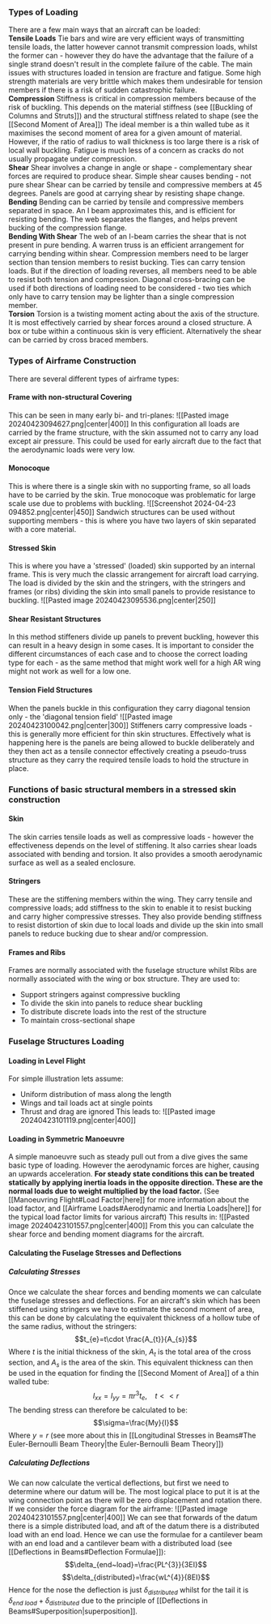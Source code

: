 ### Types of Loading
There are a few main ways that an aircraft can be loaded:
\
**Tensile Loads**
Tie bars and wire are very efficient ways of transmitting tensile loads, the latter however cannot transmit compression loads, whilst the former can - however they do have the advantage that the failure of a single strand doesn't result in the complete failure of the cable.
The main issues with structures loaded in tension are fracture and fatigue. Some high strength materials are very brittle which makes them undesirable for tension members if there is a risk of sudden catastrophic failure.
\
**Compression**
Stiffness is critical in compression members because of the risk of buckling. This depends on the material stiffness (see [[Buckling of Columns and Struts]]) and the structural stiffness related to shape (see the [[Second Moment of Area]])
The ideal member is a thin walled tube as it maximises the second moment of area for a given amount of material. However, if the ratio of radius to wall thickness is too large there is a risk of local wall buckling.
Fatigue is much less of a concern as cracks do not usually propagate under compression.
\
**Shear**
Shear involves a change in angle or shape - complementary shear forces are required to produce shear.
Simple shear causes bending - not pure shear
Shear can be carried by tensile and compressive members at 45 degrees. Panels are good at carrying shear by resisting shape change.
\
**Bending**
Bending can be carried by tensile and compressive members separated in space. An I beam approximates this, and is efficient for resisting bending. The web separates the flanges, and helps prevent bucking of the compression flange.
\
**Bending With Shear**
The web of an I-beam carries the shear that is not present in pure bending. A warren truss is an efficient arrangement for carrying bending within shear. Compression members need to be larger section than tension members to resist bucking. Ties can carry tension loads. But if the direction of loading reverses, all members need to be able to resist both tension and compression.
Diagonal cross-bracing can be used if both directions of loading need to be considered - two ties which only have to carry tension may be lighter than a single compression member.
\
**Torsion**
Torsion is a twisting moment acting about the axis of the structure. It is most effectively carried by shear forces around a closed structure. A box or tube within a continuous skin is very efficient. Alternatively the shear can be carried by cross braced members.
### Types of Airframe Construction
There are several different types of airframe types:
#### Frame with non-structural Covering
This can be seen in many early bi- and tri-planes:
![[Pasted image 20240423094627.png|center|400]]
In this configuration all loads are carried by the frame structure, with the skin assumed not to carry any load except air pressure. This could be used for early aircraft due to the fact that the aerodynamic loads were very low.
#### Monocoque
This is where there is a single skin with no supporting frame, so all loads have to be carried by the skin. True monocoque was problematic for large scale use due to problems with buckling.
![[Screenshot 2024-04-23 094852.png|center|450]]
Sandwich structures can be used without supporting members - this is where you have two layers of skin separated with a core material.
#### Stressed Skin
This is where you have a 'stressed' (loaded) skin supported by an internal frame. This is very much the classic arrangement for aircraft load carrying.
The load is divided by the skin and the stringers, with the stringers and frames (or ribs) dividing the skin into small panels to provide resistance to buckling.
![[Pasted image 20240423095536.png|center|250]]
#### Shear Resistant Structures
In this method stiffeners divide up panels to prevent buckling, however this can result in a heavy design in some cases.
It is important to consider the different circumstances of each case and to choose the correct loading type for each - as the same method that might work well for a high AR wing might not work as well for a low one.
#### Tension Field Structures
When the panels buckle in this configuration they carry diagonal tension only - the 'diagonal tension field'
![[Pasted image 20240423100042.png|center|300]]
Stiffeners carry compressive loads - this is generally more efficient for thin skin structures.
Effectively what is happening here is the panels are being allowed to buckle deliberately and they then act as a tensile connector effectively creating a pseudo-truss structure as they carry the required tensile loads to hold the structure in place.
### Functions of basic structural members in a stressed skin construction
#### Skin
The skin carries tensile loads as well as compressive loads - however the effectiveness depends on the level of stiffening.
It also carries shear loads associated with bending and torsion.
It also provides a smooth aerodynamic surface as well as a sealed enclosure.
#### Stringers
These are the stiffening members within the wing. They carry tensile and compressive loads; add stiffness to the skin to enable it to resist bucking and carry higher compressive stresses. They also provide bending stiffness to resist distortion of skin due to local loads and divide up the skin into small panels to reduce bucking due to shear and/or compression.
#### Frames and Ribs
Frames are normally associated with the fuselage structure whilst Ribs are normally associated with the wing or box structure.
They are used to:
- Support stringers against compressive buckling
- To divide the skin into panels to reduce shear buckling
- To distribute discrete loads into the rest of the structure
- To maintain cross-sectional shape
### Fuselage Structures Loading
#### Loading in Level Flight
For simple illustration lets assume:
- Uniform distribution of mass along the length
- Wings and tail loads act at single points
- Thrust and drag are ignored
This leads to:
![[Pasted image 20240423101119.png|center|400]]
#### Loading in Symmetric Manoeuvre
A simple manoeuvre such as steady pull out from a dive gives the same basic type of loading. However the aerodynamic forces are higher, causing an upwards acceleration. **For steady state conditions this can be treated statically by applying inertia loads in the opposite direction. These are the normal loads due to weight multiplied by the load factor.** (See [[Manoeuvring Flight#Load Factor|here]] for more information about the load factor, and [[Airframe Loads#Aerodynamic and Inertia Loads|here]] for the typical load factor limits for various aircraft)
This results in:
![[Pasted image 20240423101557.png|center|400]]
From this you can calculate the shear force and bending moment diagrams for the aircraft.
#### Calculating the Fuselage Stresses and Deflections
##### Calculating Stresses
Once we calculate the shear forces and bending moments we can calculate the fuselage stresses and deflections.
For an aircraft's skin which has been stiffened using stringers we have to estimate the second moment of area, this can be done by calculating the equivalent thickness of a hollow tube of the same radius, without the stringers:
$$t_{e}=t\cdot \frac{A_{t}}{A_{s}}$$
Where $t$ is the initial thickness of the skin, $A_{t}$ is the total area of the cross section, and $A_{s}$ is the area of the skin.
This equivalent thickness can then be used in the equation for finding the [[Second Moment of Area]] of a thin walled tube:
$$I_{xx}=I_{yy}=\pi r^{3}t_{e},~~~~t<<r$$
The bending stress can therefore be calculated to be:
$$\sigma=\frac{My}{I}$$
Where $y=r$ (see more about this in [[Longitudinal Stresses in Beams#The Euler-Bernoulli Beam Theory|the Euler-Bernoulli Beam Theory]])
##### Calculating Deflections
We can now calculate the vertical deflections, but first we need to determine where our datum will be. The most logical place to put it is at the wing connection point as there will be zero displacement and rotation there.
If we consider the force diagram for the airframe:
![[Pasted image 20240423101557.png|center|400]]
We can see that forwards of the datum there is a simple distributed load, and aft of the datum there is a distributed load with an end load.
Hence we can use the formulae for a cantilever beam with an end load and a cantilever beam with a distributed load (see [[Deflections in Beams#Deflection Formulae]]):
$$\delta_{end~load}=\frac{PL^{3}}{3EI}$$
$$\delta_{distributed}=\frac{wL^{4}}{8EI}$$
Hence for the nose the deflection is just $\delta_{distributed}$ whilst for the tail it is $\delta_{end~load}+\delta_{distributed}$ due to the principle of [[Deflections in Beams#Superposition|superposition]].


